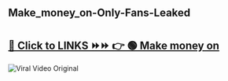 
 ## Make_money_on-Only-Fans-Leaked

# <h2><a href="https://clipsfans.com/Make_money_on&ref=git">🔗 Click to LINKS ⏩⏩ 👉 🟢 Make money on </a></h2>

<a href="https://clipsfans.com/Make_money_on&ref=git" rel="nofollow" data-target="animated-image.originalLink"><img src="https://i.ibb.co.com/xMMVF88/686577567.gif" alt="Viral Video Original" style="max-width: 100%; display: inline-block;" data-target="animated-image.originalImage"></a>
